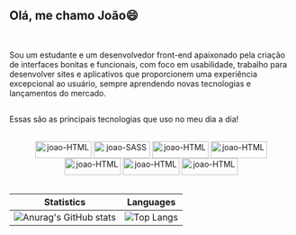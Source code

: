 ## Olá, me chamo João😄
<br />

Sou um estudante e um desenvolvedor front-end apaixonado pela criação de interfaces bonitas e funcionais, com foco em usabilidade, trabalho para desenvolver sites e aplicativos que proporcionem uma experiência excepcional ao usuário, sempre aprendendo novas tecnologias e lançamentos do mercado.
 ##

Essas são as principais tecnologias que uso no meu dia a dia! 
<div style="display: inline_block" align="center">
<br />
 
  <img align="center" alt="joao-HTML" height="30" width="100" src="https://img.shields.io/badge/HTML5-E34F26?style=for-the-badge&logo=html5&logoColor=white">
  <img align="center" alt="joao-SASS" height="30" width="100" src="https://img.shields.io/badge/Sass-CC6699?style=for-the-badge&logo=sass&logoColor=white">
  <img align="center" alt="joao-HTML" height="30" width="100" src="https://img.shields.io/badge/JavaScript-F7DF1E?style=for-the-badge&logo=javascript&logoColor=black">
  <img align="center" alt="joao-HTML" height="30" width="100" src= "https://img.shields.io/badge/TypeScript-007ACC?style=for-the-badge&logo=typescript&logoColor=white">
  <img align="center" alt="joao-HTML" height="30" width="100" src= "https://img.shields.io/badge/React-20232A?style=for-the-badge&logo=react&logoColor=61DAFB">
  <img align="center" alt="joao-HTML" height="30" width="100" src= "https://img.shields.io/badge/Angular-DD0031?style=for-the-badge&logo=angular&logoColor=white">
  <img align="center" alt="joao-HTML" height="30" width="100" src= "https://img.shields.io/badge/Node.js-43853D?style=for-the-badge&logo=node.js&logoColor=white">
  


 
<div align="center">

  <br/>
  
  | Statistics|Languages |
  |--|--|
  |![Anurag's GitHub stats](https://github-readme-stats.vercel.app/api?username=Jaunvava&show_icons=true&theme=)|![Top Langs](https://github-readme-stats.vercel.app/api/top-langs/?username=jaunvava&layout=donut)|
  
  <br/>
</div>
 
